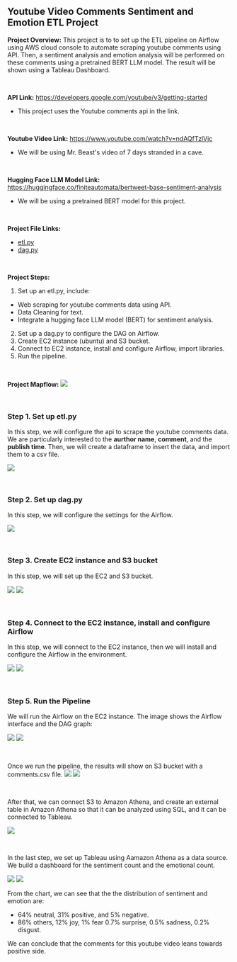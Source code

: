 ## Youtube Video Comments Sentiment and Emotion ETL Project

**Project Overview:** This project is to to set up the ETL pipeline on Airflow using AWS cloud console to automate scraping youtube comments using API. Then, a sentiment analysis and emotion analysis will be performed on these comments using a pretrained BERT LLM model. The result will be shown using a Tableau Dashboard.

</br>

**API Link:** https://developers.google.com/youtube/v3/getting-started
* This project uses the Youtube comments api in the link.

</br>

**Youtube Video Link:** https://www.youtube.com/watch?v=ndAQfTzlVjc
* We will be using Mr. Beast's video of 7 days stranded in a cave.

</br>

**Hugging Face LLM Model Link:** https://huggingface.co/finiteautomata/bertweet-base-sentiment-analysis
* We will be using a pretrained BERT model for this project.

</br>

**Project File Links:**
- <a href="etl.py">etl.py</a>
- <a href="dag.py">dag.py</a>

</br>

**Project Steps:**
1. Set up an etl.py, include:
- Web scraping for youtube comments data using API.
- Data Cleaning for text.
- Integrate a hugging face LLM model (BERT) for sentiment analysis.
2. Set up a dag.py to configure the DAG on Airflow.
3. Create EC2 instance (ubuntu) and S3 bucket.
4. Connect to EC2 instance, install and configure Airflow, import libraries.
7. Run the pipeline.

</br>

**Project Mapflow:**
![](process.png)


</br>

### Step 1. Set up etl.py
In this step, we will configure the api to scrape the youtube comments data. We are particularly interested to the **aurthor name**, **comment**, and the **publish time**. Then, we will create a dataframe to insert the data, and import them to a csv file.

![](etl.png)

</br>

### Step 2. Set up dag.py
In this step, we will configure the settings for the Airflow.

![](dag.png)

</br>

### Step 3. Create EC2 instance and S3 bucket
In this step, we will set up the EC2 and S3 bucket.

![](ec2.png)
![](s3.png)

</br>

### Step 4. Connect to the EC2 instance, install and configure Airflow
In this step, we will connect to the EC2 instance, then we will install and configure the Airflow in the environment.

![](airflow_config.png)
![](dag_config.png)

</br>

### Step 5. Run the Pipeline
We will run the Airflow on the EC2 instance. The image shows the Airflow interface and the DAG graph:

![](airflow_interface.png)
![](airflow_graph.png)

</br>

Once we run the pipeline, the results will show on S3 bucket with a comments.csv file.
![](s3_result.png)
![](csv_result.png)

</br>

After that, we can connect S3 to Amazon Athena, and create an external table in Amazon Athena so that it can be analyzed using SQL, and it can be connected to Tableau.

![](aws_athena.png)

</br>

In the last step, we set up Tableau using Aamazon Athena as a data source. We build a dashboard for the sentiment count and the emotional count. 

![](sentiment_count.png)
![](emotion_count.png)

From the chart, we can see that the the distribution of sentiment and emotion are: 
- 64% neutral, 31% positive, and 5% negative.
- 86% others, 12% joy, 1% fear 0.7% surprise, 0.5% sadness, 0.2% disgust.

We can conclude that the comments for this youtube video leans towards positive side.



